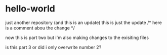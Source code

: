 # hello-world
just another repository (and this is an update)
this is just the update
/* here is a comment abou the change */

now this is part two but i'm also making changes to the exisiting files

is this part 3 or did i only overwrite number 2?
